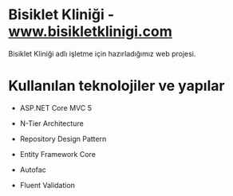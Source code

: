 # Bisiklet Kliniği - www.bisikletklinigi.com
Bisiklet Kliniği adlı işletme için hazırladığımız web projesi.

# Kullanılan teknolojiler ve yapılar
- ASP.NET Core MVC  5

- N-Tier Architecture

- Repository Design Pattern

- Entity Framework Core

- Autofac

- Fluent Validation
